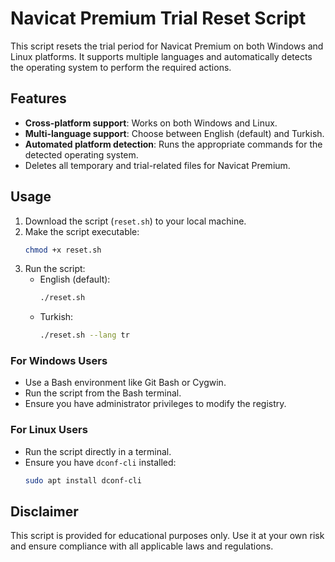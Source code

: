 
# Navicat Premium Trial Reset Script

This script resets the trial period for Navicat Premium on both Windows and Linux platforms. It supports multiple languages and automatically detects the operating system to perform the required actions.

## Features
- **Cross-platform support**: Works on both Windows and Linux.
- **Multi-language support**: Choose between English (default) and Turkish.
- **Automated platform detection**: Runs the appropriate commands for the detected operating system.
- Deletes all temporary and trial-related files for Navicat Premium.

## Usage
1. Download the script (`reset.sh`) to your local machine.
2. Make the script executable:
   ```bash
   chmod +x reset.sh
   ```
3. Run the script:
   - English (default):
     ```bash
     ./reset.sh
     ```
   - Turkish:
     ```bash
     ./reset.sh --lang tr
     ```

### For Windows Users
- Use a Bash environment like Git Bash or Cygwin.
- Run the script from the Bash terminal.
- Ensure you have administrator privileges to modify the registry.

### For Linux Users
- Run the script directly in a terminal.
- Ensure you have `dconf-cli` installed:
  ```bash
  sudo apt install dconf-cli
  ```

## Disclaimer
This script is provided for educational purposes only. Use it at your own risk and ensure compliance with all applicable laws and regulations.
